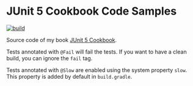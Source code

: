 # JUnit 5 Cookbook Code Samples

[![build](https://github.com/VividcodeIO/junit5-starter/actions/workflows/build.yaml/badge.svg)](https://github.com/VividcodeIO/junit5-starter/actions/workflows/build.yaml)

Source code of my book [JUnit 5 Cookbook](https://leanpub.com/junit5).

Tests annotated with `@Fail` will fail the tests. If you want to have a clean
build, you can ignore the `fail` tag.

Tests annotated with `@Slow` are enabled using the system property `slow`. This
property is added by default in `build.gradle`.